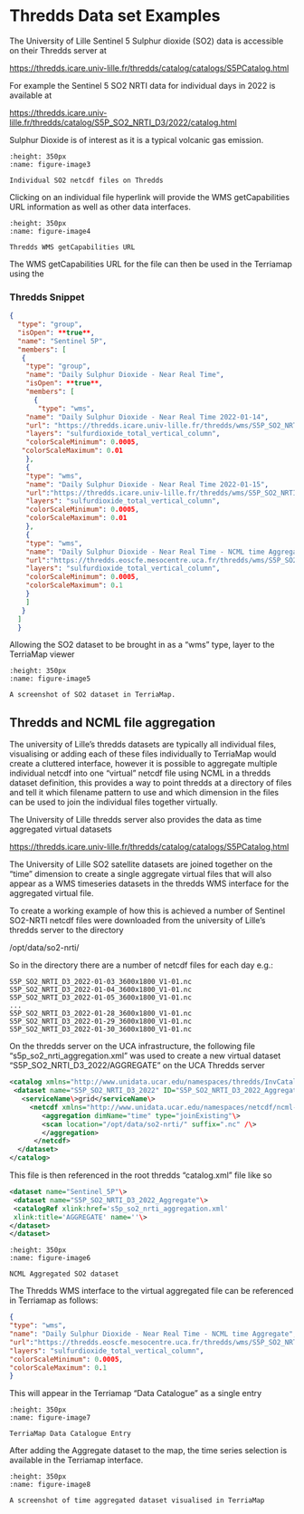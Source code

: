 
# Thredds Data set Examples

The University of Lille Sentinel 5 Sulphur dioxide (SO2) data is
accessible on their Thredds server at

<https://thredds.icare.univ-lille.fr/thredds/catalog/catalogs/S5PCatalog.html>

For example the Sentinel 5 SO2 NRTI data for individual days in 2022 is
available at

<https://thredds.icare.univ-lille.fr/thredds/catalog/S5P_SO2_NRTI_D3/2022/catalog.html>

Sulphur Dioxide is of interest as it is a typical volcanic gas emission.


```{figure} content/image3.png
:height: 350px
:name: figure-image3

Individual SO2 netcdf files on Thredds
```

Clicking on an individual file hyperlink will provide the WMS
getCapabilities URL information as well as other data interfaces.


```{figure} content/image4.png
:height: 350px
:name: figure-image4

Thredds WMS getCapabilities URL
```

The WMS getCapabilities URL for the file can then be used in the
Terriamap using the

### Thredds Snippet

```json
{
  "type": "group",
  "isOpen": **true**,
  "name": "Sentinel 5P",
  "members": [
   {
    "type": "group",
    "name": "Daily Sulphur Dioxide - Near Real Time",
    "isOpen": **true**,
    "members": [
      {
       "type": "wms",
    "name": "Daily Sulphur Dioxide - Near Real Time 2022-01-14",
    "url": "https://thredds.icare.univ-lille.fr/thredds/wms/S5P_SO2_NRTI_D3/2022/S5P_SO2_NRTI_D3_2022-01-14_3600x1800_V1-01.nc?service=WMS&version=1.3.0&request=GetCapabilities",
    "layers": "sulfurdioxide_total_vertical_column",
    "colorScaleMinimum": 0.0005,
   "colorScaleMaximum": 0.01
    },
    {
    "type": "wms",
    "name": "Daily Sulphur Dioxide - Near Real Time 2022-01-15",
    "url":"https://thredds.icare.univ-lille.fr/thredds/wms/S5P_SO2_NRTI_D3/2022/S5P_SO2_NRTI_D3_2022-01-15_3600x1800_V1-01.nc?service=WMS&version=1.3.0&request=GetCapabilities",
    "layers": "sulfurdioxide_total_vertical_column",
    "colorScaleMinimum": 0.0005,
    "colorScaleMaximum": 0.01
    },
    {
    "type": "wms",
    "name": "Daily Sulphur Dioxide - Near Real Time - NCML time Aggregate",
    "url":"https://thredds.eoscfe.mesocentre.uca.fr/thredds/wms/S5P_SO2_NRTI_D3_2022/AGGREGATE?service=WMS&version=1.3.0&request=GetCapabilities",
    "layers": "sulfurdioxide_total_vertical_column",
    "colorScaleMinimum": 0.0005,
    "colorScaleMaximum": 0.1
    }
    ]
   }
  ]
  }
```
Allowing the SO2 dataset to be brought in as a “wms” type, layer to the
TerriaMap viewer


```{figure} content/image5.png
:height: 350px
:name: figure-image5

A screenshot of SO2 dataset in TerriaMap.
```


## Thredds and NCML file aggregation

The university of Lille’s thredds datasets are typically all individual
files, visualising or adding each of these files individually to
TerriaMap would create a cluttered interface, however it is possible to
aggregate multiple individual netcdf into one “virtual” netcdf file
using NCML in a thredds dataset definition, this provides a way to point
thredds at a directory of files and tell it which filename pattern to
use and which dimension in the files can be used to join the individual
files together virtually.

The University of Lille thredds server also provides the data as time
aggregated virtual datasets

<https://thredds.icare.univ-lille.fr/thredds/catalog/catalogs/S5PCatalog.html>

The University of Lille SO2 satellite datasets are joined together on
the “time” dimension to create a single aggregate virtual files that
will also appear as a WMS timeseries datasets in the thredds WMS
interface for the aggregated virtual file.

To create a working example of how this is achieved a number of Sentinel
SO2-NRTI netcdf files were downloaded from the university of Lille’s
thredds server to the directory

/opt/data/so2-nrti/

So in the directory there are a number of netcdf files for each day
e.g.:
```console
S5P_SO2_NRTI_D3_2022-01-03_3600x1800_V1-01.nc
S5P_SO2_NRTI_D3_2022-01-04_3600x1800_V1-01.nc
S5P_SO2_NRTI_D3_2022-01-05_3600x1800_V1-01.nc
...
S5P_SO2_NRTI_D3_2022-01-28_3600x1800_V1-01.nc
S5P_SO2_NRTI_D3_2022-01-29_3600x1800_V1-01.nc
S5P_SO2_NRTI_D3_2022-01-30_3600x1800_V1-01.nc
```
On the thredds server on the UCA infrastructure, the following file
“s5p_so2_nrti_aggregation.xml” was used to create a new virtual dataset
“S5P_SO2_NRTI_D3_2022/AGGREGATE” on the UCA Thredds server

```xml
<catalog xmlns="http://www.unidata.ucar.edu/namespaces/thredds/InvCatalog/v1.0" xmlns:xlink="http://www.w3.org/1999/xlink" name="Aggregation"\>
 <dataset name="S5P_SO2_NRTI_D3_2022" ID="S5P_SO2_NRTI_D3_2022_Aggregate" urlPath="S5P_SO2_NRTI_D3_2022/AGGREGATE"\>
   <serviceName\>grid</serviceName\>
     <netcdf xmlns="http://www.unidata.ucar.edu/namespaces/netcdf/ncml-2.2"\>
        <aggregation dimName="time" type="joinExisting"\>
        <scan location="/opt/data/so2-nrti/" suffix=".nc" /\>
        </aggregation>
      </netcdf>
  </dataset>
</catalog>
``` 
This file is then referenced in the root thredds “catalog.xml” file like
so
```xml
<dataset name="Sentinel_5P"\>
 <dataset name="S5P_SO2_NRTI_D3_2022_Aggregate"\>
 <catalogRef xlink:href='s5p_so2_nrti_aggregation.xml'
 xlink:title='AGGREGATE' name=''\>
</dataset>
</dataset>
```

```{figure} content/image6.png
:height: 350px
:name: figure-image6

NCML Aggregated SO2 dataset
```


The Thredds WMS interface to the virtual aggregated file can be
referenced in Terriamap as follows:

```json
{
"type": "wms",
"name": "Daily Sulphur Dioxide - Near Real Time - NCML time Aggregate",
"url":"https://thredds.eoscfe.mesocentre.uca.fr/thredds/wms/S5P_SO2_NRTI_D3_2022/AGGREGATE?service=WMS&version=1.3.0&request=GetCapabilities",
"layers": "sulfurdioxide_total_vertical_column",
"colorScaleMinimum": 0.0005,
"colorScaleMaximum": 0.1
}
```
This will appear in the Terriamap “Data Catalogue” as a single entry


```{figure} content/image7.png
:height: 350px
:name: figure-image7

TerriaMap Data Catalogue Entry
```

After adding the Aggregate dataset to the map, the time series selection
is available in the Terriamap interface.


```{figure} content/image8.png
:height: 350px
:name: figure-image8

A screenshot of time aggregated dataset visualised in TerriaMap
```
